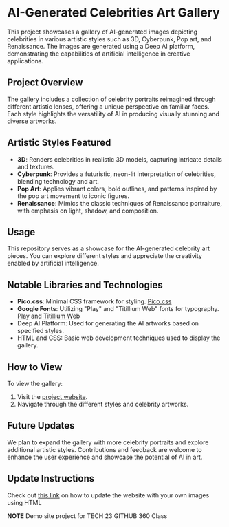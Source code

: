 # AI-Generated Celebrities Art Gallery
This project showcases a gallery of AI-generated images depicting celebrities in various artistic styles such as 3D, Cyberpunk, Pop art, and Renaissance. The images are generated using a Deep AI platform, demonstrating the capabilities of artificial intelligence in creative applications.

## Project Overview
The gallery includes a collection of celebrity portraits reimagined through different artistic lenses, offering a unique perspective on familiar faces. Each style highlights the versatility of AI in producing visually stunning and diverse artworks.

## Artistic Styles Featured
- **3D**: Renders celebrities in realistic 3D models, capturing intricate details and textures.
- **Cyberpunk**: Provides a futuristic, neon-lit interpretation of celebrities, blending technology and art.
- **Pop Art**: Applies vibrant colors, bold outlines, and patterns inspired by the pop art movement to iconic figures.
- **Renaissance**: Mimics the classic techniques of Renaissance portraiture, with emphasis on light, shadow, and composition.

## Usage
This repository serves as a showcase for the AI-generated celebrity art pieces. You can explore different styles and appreciate the creativity enabled by artificial intelligence.

## Notable Libraries and Technologies
- **Pico.css**: Minimal CSS framework for styling. [Pico.css](https://picocss.com)
- **Google Fonts**: Utilizing "Play" and "Titillium Web" fonts for typography. [Play](https://fonts.google.com/specimen/Play) and [Titillium Web](https://fonts.google.com/specimen/Titillium+Web)
- Deep AI Platform: Used for generating the AI artworks based on specified styles.
- HTML and CSS: Basic web development techniques used to display the gallery.

## How to View
To view the gallery:
1. Visit the [project website](https://your-gallery-url.com).
2. Navigate through the different styles and celebrity artworks.

## Future Updates
We plan to expand the gallery with more celebrity portraits and explore additional artistic styles. Contributions and feedback are welcome to enhance the user experience and showcase the potential of AI in art.


## Update Instructions
Check out [this link](documents/instructions%20for%20image%20update) on how to update the website with your own images using HTML

**NOTE** Demo site project for TECH 23 GITHUB 360 Class
